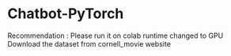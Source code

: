 # Chatbot-PyTorch

Recommendation : Please run it on colab runtime changed to GPU
Download the dataset from cornell_movie website
